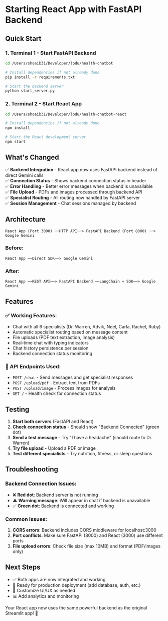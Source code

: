 # Starting React App with FastAPI Backend

## Quick Start

### 1. Terminal 1 - Start FastAPI Backend
```bash
cd /Users/shoaib31/Developer/lodu/health-chatbot

# Install dependencies if not already done
pip install -r requirements.txt

# Start the backend server
python start_server.py
```

### 2. Terminal 2 - Start React App
```bash
cd /Users/shoaib31/Developer/lodu/health-chatbot-react

# Install dependencies if not already done
npm install

# Start the React development server
npm start
```

## What's Changed

✅ **Backend Integration** - React app now uses FastAPI backend instead of direct Gemini calls  
✅ **Connection Status** - Shows backend connection status in header  
✅ **Error Handling** - Better error messages when backend is unavailable  
✅ **File Upload** - PDFs and images processed through backend API  
✅ **Specialist Routing** - All routing now handled by FastAPI server  
✅ **Session Management** - Chat sessions managed by backend  

## Architecture

```
React App (Port 3000) ──HTTP API──> FastAPI Backend (Port 8000) ──> Google Gemini
```

### Before:
```
React App ──Direct SDK──> Google Gemini
```

### After:
```
React App ──REST API──> FastAPI Backend ──LangChain + SDK──> Google Gemini
```

## Features

### ✅ Working Features:
- Chat with all 6 specialists (Dr. Warren, Advik, Neel, Carla, Rachel, Ruby)  
- Automatic specialist routing based on message content  
- File uploads (PDF text extraction, image analysis)  
- Real-time chat with typing indicators  
- Chat history persistence per session  
- Backend connection status monitoring  

### 🔧 API Endpoints Used:
- `POST /chat` - Send messages and get specialist responses  
- `POST /upload/pdf` - Extract text from PDFs  
- `POST /upload/image` - Process images for analysis  
- `GET /` - Health check for connection status  

## Testing

1. **Start both servers** (FastAPI and React)
2. **Check connection status** - Should show "Backend Connected" (green dot)
3. **Send a test message** - Try "I have a headache" (should route to Dr. Warren)
4. **Try file upload** - Upload a PDF or image
5. **Test different specialists** - Try nutrition, fitness, or sleep questions

## Troubleshooting

### Backend Connection Issues:
- ❌ **Red dot**: Backend server is not running
- ⚠️ **Warning message**: Will appear in chat if backend is unavailable
- ✅ **Green dot**: Backend is connected and working

### Common Issues:
1. **CORS errors**: Backend includes CORS middleware for localhost:3000
2. **Port conflicts**: Make sure FastAPI (8000) and React (3000) use different ports
3. **File upload errors**: Check file size (max 10MB) and format (PDF/images only)

## Next Steps

- ✅ Both apps are now integrated and working
- 🚀 Ready for production deployment (add database, auth, etc.)
- 🎨 Customize UI/UX as needed
- 📊 Add analytics and monitoring

Your React app now uses the same powerful backend as the original Streamlit app! 🎉

